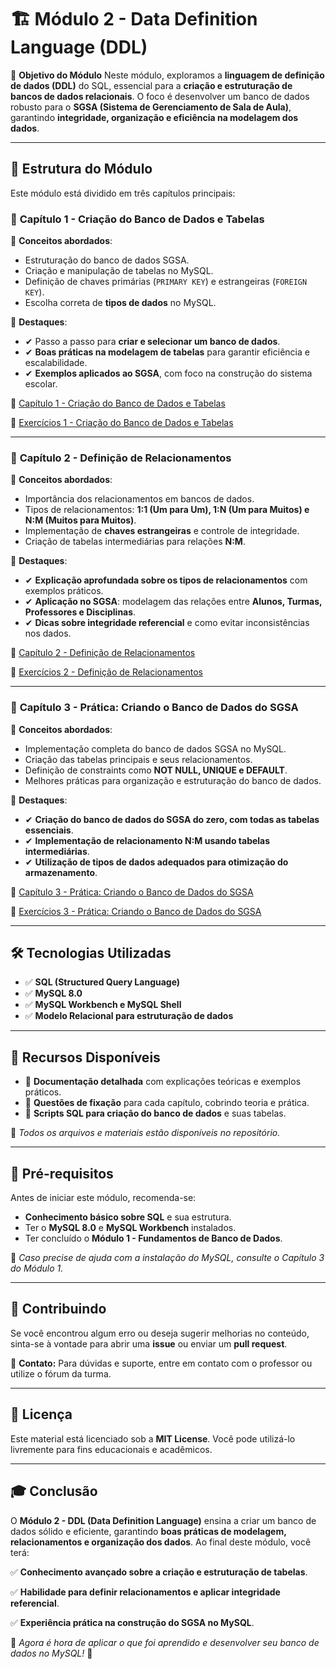 # 🏗 Módulo 2 - Data Definition Language (DDL)

🎯 **Objetivo do Módulo**
Neste módulo, exploramos a **linguagem de definição de dados (DDL)** do SQL, essencial para a **criação e estruturação de bancos de dados relacionais**. O foco é desenvolver um banco de dados robusto para o **SGSA (Sistema de Gerenciamento de Sala de Aula)**, garantindo **integridade, organização e eficiência na modelagem dos dados**.

------

## 📌 Estrutura do Módulo

Este módulo está dividido em três capítulos principais:

### 📖 **Capítulo 1 - Criação do Banco de Dados e Tabelas**

📌 **Conceitos abordados**:

- Estruturação do banco de dados SGSA.
- Criação e manipulação de tabelas no MySQL.
- Definição de chaves primárias (`PRIMARY KEY`) e estrangeiras (`FOREIGN KEY`).
- Escolha correta de **tipos de dados** no MySQL.

📌 **Destaques**:

- ✔ Passo a passo para **criar e selecionar um banco de dados**.
- ✔ **Boas práticas na modelagem de tabelas** para garantir eficiência e escalabilidade.
- ✔ **Exemplos aplicados ao SGSA**, com foco na construção do sistema escolar.

📂 [Capítulo 1 - Criação do Banco de Dados e Tabelas](Capítulo%201%20-%20Criação%20do%20Banco%20de%20Dados%20e%20Tabelas.md)

📂 [Exercícios 1 - Criação do Banco de Dados e Tabelas](Exercícios%201%20-%20Criação%20do%20Banco%20de%20Dados%20e%20Tabelas.md)
 
------

### 📖 **Capítulo 2 - Definição de Relacionamentos**

📌 **Conceitos abordados**:

- Importância dos relacionamentos em bancos de dados.
- Tipos de relacionamentos: **1:1 (Um para Um), 1:N (Um para Muitos) e N:M (Muitos para Muitos)**.
- Implementação de **chaves estrangeiras** e controle de integridade.
- Criação de tabelas intermediárias para relações **N:M**.

📌 **Destaques**:

- ✔ **Explicação aprofundada sobre os tipos de relacionamentos** com exemplos práticos.
- ✔ **Aplicação no SGSA**: modelagem das relações entre **Alunos, Turmas, Professores e Disciplinas**.
- ✔ **Dicas sobre integridade referencial** e como evitar inconsistências nos dados.

📂 [Capítulo 2 - Definição de Relacionamentos](Capítulo%202%20-%20Definição%20de%20Relacionamentos.md)

📂 [Exercícios 2 - Definição de Relacionamentos](Exercícios%202%20-%20Definição%20de%20Relacionamentos.md)

------

### 📖 **Capítulo 3 - Prática: Criando o Banco de Dados do SGSA**

📌 **Conceitos abordados**:

- Implementação completa do banco de dados SGSA no MySQL.
- Criação das tabelas principais e seus relacionamentos.
- Definição de constraints como **NOT NULL, UNIQUE e DEFAULT**.
- Melhores práticas para organização e estruturação do banco de dados.

📌 **Destaques**:

- ✔ **Criação do banco de dados do SGSA do zero, com todas as tabelas essenciais**.
- ✔ **Implementação de relacionamento N:M usando tabelas intermediárias**.
- ✔ **Utilização de tipos de dados adequados para otimização do armazenamento**.

📂 [Capítulo 3 - Prática: Criando o Banco de Dados do SGSA](Cap%C3%ADtulo%203%20-%20Pr%C3%A1tica%3A%20Criando%20o%20Banco%20de%20Dados%20do%20SGSA.md)

📂 [Exercícios 3 - Prática: Criando o Banco de Dados do SGSA](Exercícios%203%20-%20Prática%3A%20Criando%20o%20Banco%20de%20Dados%20do%20SGSA.md)

------

## 🛠 Tecnologias Utilizadas

- ✅ **SQL (Structured Query Language)**
- ✅ **MySQL 8.0**
- ✅ **MySQL Workbench e MySQL Shell**
- ✅ **Modelo Relacional para estruturação de dados**

------

## 📝 Recursos Disponíveis

- 📂 **Documentação detalhada** com explicações teóricas e exemplos práticos.
- 📂 **Questões de fixação** para cada capítulo, cobrindo teoria e prática.
- 📂 **Scripts SQL para criação do banco de dados** e suas tabelas.

📌 *Todos os arquivos e materiais estão disponíveis no repositório.*

------

## 🚀 Pré-requisitos

Antes de iniciar este módulo, recomenda-se:

- **Conhecimento básico sobre SQL** e sua estrutura.
- Ter o **MySQL 8.0** e **MySQL Workbench** instalados.
- Ter concluído o **Módulo 1 - Fundamentos de Banco de Dados**.

📢 *Caso precise de ajuda com a instalação do MySQL, consulte o Capítulo 3 do Módulo 1.*

------

## 🤝 Contribuindo

Se você encontrou algum erro ou deseja sugerir melhorias no conteúdo, sinta-se à vontade para abrir uma **issue** ou enviar um **pull request**.

📩 **Contato:** Para dúvidas e suporte, entre em contato com o professor ou utilize o fórum da turma.

------

## 📜 Licença

Este material está licenciado sob a **MIT License**. Você pode utilizá-lo livremente para fins educacionais e acadêmicos.

------

## 🎓 Conclusão

O **Módulo 2 - DDL (Data Definition Language)** ensina a criar um banco de dados sólido e eficiente, garantindo **boas práticas de modelagem, relacionamentos e organização dos dados**. Ao final deste módulo, você terá:

✅ **Conhecimento avançado sobre a criação e estruturação de tabelas**.

✅ **Habilidade para definir relacionamentos e aplicar integridade referencial**.

✅ **Experiência prática na construção do SGSA no MySQL**.

📢 *Agora é hora de aplicar o que foi aprendido e desenvolver seu banco de dados no MySQL!* 🚀
